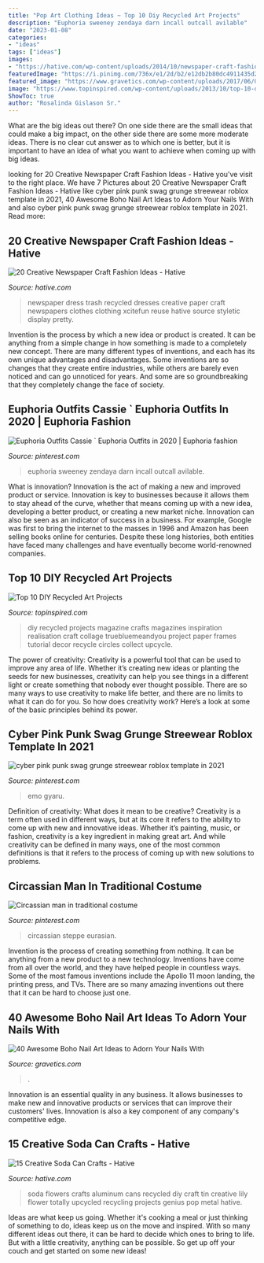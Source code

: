 ```yaml
---
title: "Pop Art Clothing Ideas ~ Top 10 Diy Recycled Art Projects"
description: "Euphoria sweeney zendaya darn incall outcall avilable"
date: "2023-01-08"
categories:
- "ideas"
tags: ["ideas"]
images:
- "https://hative.com/wp-content/uploads/2014/10/newspaper-craft-fashion-ideas/15-creative-newspaper-craft-fashion-ideas.jpg"
featuredImage: "https://i.pinimg.com/736x/e1/2d/b2/e12db2b80dc4911435d2d48c980f6be2.jpg"
featured_image: "https://www.gravetics.com/wp-content/uploads/2017/06/Grey-Nails-With-Adorable-Design.jpg"
image: "https://www.topinspired.com/wp-content/uploads/2013/10/top-10-diy-recycled-art-projects_02.jpg"
ShowToc: true
author: "Rosalinda Gislason Sr."
---
```



What are the big ideas out there?
On one side there are the small ideas that could make a big impact, on the other side there are some more moderate ideas. There is no clear cut answer as to which one is better, but it is important to have an idea of what you want to achieve when coming up with big ideas.

	

		
looking for 20 Creative Newspaper Craft Fashion Ideas - Hative you've visit to the right place. We have 7 Pictures about 20 Creative Newspaper Craft Fashion Ideas - Hative like cyber pink punk swag grunge streewear roblox template in 2021, 40 Awesome Boho Nail Art Ideas to Adorn Your Nails With and also cyber pink punk swag grunge streewear roblox template in 2021. Read more:
		
    
## 20 Creative Newspaper Craft Fashion Ideas - Hative

<img loading=lazy src="https://hative.com/wp-content/uploads/2014/10/newspaper-craft-fashion-ideas/15-creative-newspaper-craft-fashion-ideas.jpg" onerror="this.onerror=null;this.src='https://tse4.mm.bing.net/th?id=OIP.IejDamsUQNQSrqNCzMfXuQHaKo&amp;pid=15.1';" alt="20 Creative Newspaper Craft Fashion Ideas - Hative">

_Source: hative.com_

>newspaper dress trash recycled dresses creative paper craft newspapers clothes clothing xcitefun reuse hative source styletic display pretty. 

	

Invention is the process by which a new idea or product is created. It can be anything from a simple change in how something is made to a completely new concept. There are many different types of inventions, and each has its own unique advantages and disadvantages. Some inventions are so changes that they create entire industries, while others are barely even noticed and can go unnoticed for years. And some are so groundbreaking that they completely change the face of society.

    
## Euphoria Outfits Cassie ` Euphoria Outfits In 2020 | Euphoria Fashion

<img loading=lazy src="https://i.pinimg.com/736x/bd/a9/66/bda966c8e71aec35a042f3057a3f0de0.jpg" onerror="this.onerror=null;this.src='https://tse4.mm.bing.net/th?id=OIP.EgoJY1JyWt2y0pDcpJPv2AHaLH&amp;pid=15.1';" alt="Euphoria Outfits Cassie ` Euphoria Outfits in 2020 | Euphoria fashion">

_Source: pinterest.com_

>euphoria sweeney zendaya darn incall outcall avilable. 

	

What is innovation?
Innovation is the act of making a new and improved product or service. Innovation is key to businesses because it allows them to stay ahead of the curve, whether that means coming up with a new idea, developing a better product, or creating a new market niche. Innovation can also be seen as an indicator of success in a business. For example, Google was first to bring the internet to the masses in 1996 and Amazon has been selling books online for centuries. Despite these long histories, both entities have faced many challenges and have eventually become world-renowned companies.

    
## Top 10 DIY Recycled Art Projects

<img loading=lazy src="https://www.topinspired.com/wp-content/uploads/2013/10/top-10-diy-recycled-art-projects_02.jpg" onerror="this.onerror=null;this.src='https://tse1.mm.bing.net/th?id=OIP.B70j_yMrnHnJ_soTKPzfBQHaLG&amp;pid=15.1';" alt="Top 10 DIY Recycled Art Projects">

_Source: topinspired.com_

>diy recycled projects magazine crafts magazines inspiration realisation craft collage truebluemeandyou project paper frames tutorial decor recycle circles collect upcycle. 

	

The power of creativity:
Creativity is a powerful tool that can be used to improve any area of life. Whether it’s creating new ideas or planting the seeds for new businesses, creativity can help you see things in a different light or create something that nobody ever thought possible. There are so many ways to use creativity to make life better, and there are no limits to what it can do for you. So how does creativity work? Here’s a look at some of the basic principles behind its power.

    
## Cyber Pink Punk Swag Grunge Streewear Roblox Template In 2021

<img loading=lazy src="https://i.pinimg.com/736x/14/fc/8f/14fc8f2811421fd14dbe1e7b6d0948e0.jpg" onerror="this.onerror=null;this.src='https://tse3.mm.bing.net/th?id=OIP.3g1t8JvOIWGbytGFtrW50AHaHE&amp;pid=15.1';" alt="cyber pink punk swag grunge streewear roblox template in 2021">

_Source: pinterest.com_

>emo gyaru. 

	

Definition of creativity: What does it mean to be creative?
Creativity is a term often used in different ways, but at its core it refers to the ability to come up with new and innovative ideas. Whether it’s painting, music, or fashion, creativity is a key ingredient in making great art. And while creativity can be defined in many ways, one of the most common definitions is that it refers to the process of coming up with new solutions to problems.

    
## Circassian Man In Traditional Costume

<img loading=lazy src="https://i.pinimg.com/736x/e1/2d/b2/e12db2b80dc4911435d2d48c980f6be2.jpg" onerror="this.onerror=null;this.src='https://tse4.mm.bing.net/th?id=OIP.vAcxbtTdYO5JbW0KA0kGnwHaLn&amp;pid=15.1';" alt="Circassian man in traditional costume">

_Source: pinterest.com_

>circassian steppe eurasian. 

	

Invention is the process of creating something from nothing. It can be anything from a new product to a new technology. Inventions have come from all over the world, and they have helped people in countless ways. Some of the most famous inventions include the Apollo 11 moon landing, the printing press, and TVs. There are so many amazing inventions out there that it can be hard to choose just one.

    
## 40 Awesome Boho Nail Art Ideas To Adorn Your Nails With

<img loading=lazy src="https://www.gravetics.com/wp-content/uploads/2017/06/Grey-Nails-With-Adorable-Design.jpg" onerror="this.onerror=null;this.src='https://tse1.mm.bing.net/th?id=OIP.jkPURV37Bxsl2NsvV6Ml3QHaFn&amp;pid=15.1';" alt="40 Awesome Boho Nail Art Ideas to Adorn Your Nails With">

_Source: gravetics.com_

>. 

	

Innovation is an essential quality in any business. It allows businesses to make new and innovative products or services that can improve their customers' lives. Innovation is also a key component of any company's competitive edge.

    
## 15 Creative Soda Can Crafts - Hative

<img loading=lazy src="https://hative.com/wp-content/uploads/2014/11/soda-can-crafts/12-soda-can-flowers.jpg" onerror="this.onerror=null;this.src='https://tse4.mm.bing.net/th?id=OIP.1F5IYSwioMS_rnK1DXQTuwHaJ4&amp;pid=15.1';" alt="15 Creative Soda Can Crafts - Hative">

_Source: hative.com_

>soda flowers crafts aluminum cans recycled diy craft tin creative lily flower totally upcycled recycling projects genius pop metal hative. 

	

Ideas are what keep us going. Whether it's cooking a meal or just thinking of something to do, ideas keep us on the move and inspired. With so many different ideas out there, it can be hard to decide which ones to bring to life. But with a little creativity, anything can be possible. So get up off your couch and get started on some new ideas!

